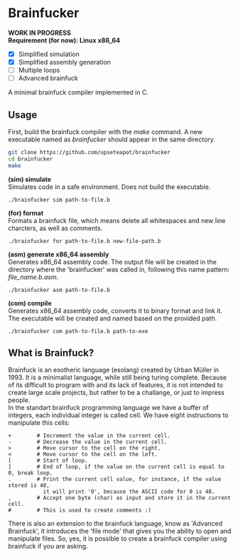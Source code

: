 # Brainfucker
**WORK IN PROGRESS**  
**Requirement (for now): Linux x86_64**
- [x] Simplified simulation
- [x] Simplified assembly generation
- [ ] Multiple loops
- [ ] Advanced brainfuck

A minimal brainfuck compiler implemented in C.
## Usage
First, build the brainfuck compiler with the *make* command. A new executable named as *brainfucker* should appear in the same directory.  
```bash
git clone https://github.com/upseteapot/brainfucker
cd brainfucker
make
```
  
  
**(sim) simulate**  
Simulates code in a safe environment. Does not build the executable.
```
./brainfucker sim path-to-file.b
```  
**(for) format**  
Formats a brainfuck file, which means delete all whitespaces and new line charcters, as well as comments.
```
./brainfucker for path-to-file.b new-file-path.b
```  
**(asm) generate x86_64 assembly**  
Generates x86_64 assembly code. The output file will be created in the directory where the 'brainfucker' was called in, following this name pattern: *file_name.b.asm*.
```
./brainfucker asm path-to-file.b
```
**(com) compile**  
Generates x86_64 assembly code, converts it to binary format and link it. The executable will be created and named based on the provided path.
```
./brainfucker com path-to-file.b path-to-exe
```
## What is Brainfuck?
Brainfuck is an esotheric language (esolang) created by Urban Müller in 1993. It is a minimalist language, while still being turing complete. Because of its difficult to program with and its lack of features, it is not intended to create large scale projects, but rather to be a challange, or just to impress people.  
In the standart brainfuck programming language we have a buffer of integers, each individual integer is called cell. We have eight instructions to manipulate this cells:
```brainfuck
+        # Increment the value in the current cell.
-        # Decrease the value in the current cell.
>        # Move cursor to the cell on the right.
<        # Move cursor to the cell on the left.
[        # Start of loop.
]        # End of loop, if the value on the current cell is equal to 0, break loop.
.        # Print the current cell value, for instance, if the value stored is 48, 
           it will print '0', because the ASCII code for 0 is 48.
,        # Accept one byte (char) as input and store it in the current cell.
#        # This is used to create comments :)
```
There is also an extension to the brainfuck language, know as 'Advanced Brainfuck', it introduces the 'file mode' that gives you the ability to open and manipulate files. So, yes, it is possible to create a brainfuck compiler using brainfuck if you are asking.  
